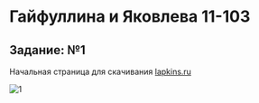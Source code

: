 # Гайфуллина и Яковлева 11-103
## Задание: №1

Начальная страница для скачивания
[lapkins.ru](https://lapkins.ru/dog/)

![1](https://github.com/user-attachments/assets/527ca6bc-39b7-42a4-9e7f-9457f850ca1c)
